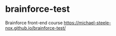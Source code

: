 # brainforce-test
 Brainforce front-end course
https://michael-steele-nox.github.io/brainforce-test/
